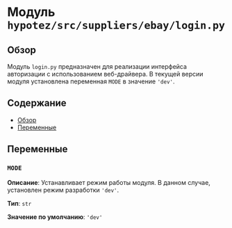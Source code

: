 # Модуль `hypotez/src/suppliers/ebay/login.py`

## Обзор

Модуль `login.py` предназначен для реализации интерфейса авторизации с использованием веб-драйвера. В текущей версии модуля установлена переменная `MODE` в значение `'dev'`.

## Содержание

- [Обзор](#обзор)
- [Переменные](#переменные)

## Переменные

### `MODE`

**Описание**:
Устанавливает режим работы модуля. В данном случае, установлен режим разработки `'dev'`.

**Тип**:
`str`

**Значение по умолчанию**:
`'dev'`